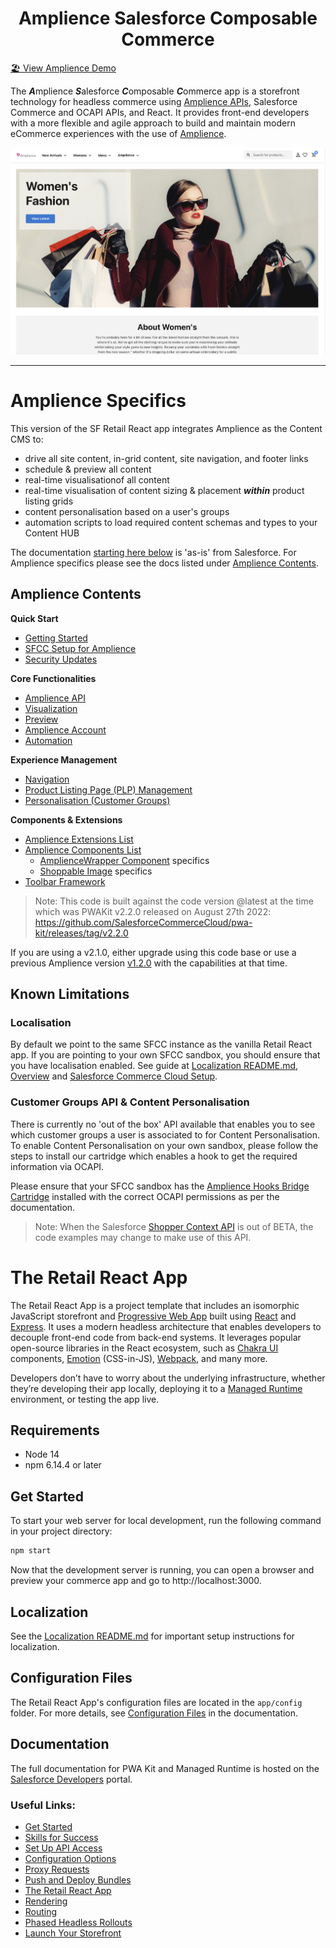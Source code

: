 <div align="center">
<h1>Amplience Salesforce Composable Commerce</h1>
</div>

[🏖️ View Amplience Demo](https://ascc-production.mobify-storefront.com/)

The ***A***mplience ***S***alesforce ***C***omposable ***C***ommerce app is a storefront technology for headless commerce using [Amplience APIs](https://amplience.com/docs/integration/reference.html), Salesforce Commerce and OCAPI APIs, and React. It provides front-end developers with a more flexible and agile approach to build and maintain modern eCommerce experiences with the use of [Amplience](https://amplience.com/).

![Amplience PWA Kit Banner)](./docs/amplience/media/amplience-sfcc-composable.png)

___

# Amplience Specifics

This version of the SF Retail React app integrates Amplience as the Content CMS to:
 - drive all site content, in-grid content, site navigation, and footer links
 - schedule & preview all content
 - real-time visualisationof all content
 - real-time visualisation of content sizing & placement ***within*** product listing grids
 - content personalisation based on a user's groups 
 - automation scripts to load required content schemas and types to your Content HUB 
 
 The documentation [starting here below](#the-retail-react-app) is 'as-is' from Salesforce. For Amplience specifics please see the docs listed under [Amplience Contents](#amplience-contents).
 
## Amplience Contents
**Quick Start**
* [Getting Started](./docs/amplience/getting-started.md)
* [SFCC Setup for Amplience](./docs/amplience/sfcc-setup.md)
* [Security Updates](./docs/amplience/security-updates.md) 

**Core Functionalities**
* [Amplience API](./docs/amplience/amplience-api.md)
* [Visualization](docs/amplience/visualization.md)
* [Preview](docs/amplience/preview.md)
* [Amplience Account](docs/amplience/amplience-account.md)
* [Automation](docs/amplience/automation.md)

**Experience Management**
* [Navigation](./docs/amplience/navigation.md)
* [Product Listing Page (PLP) Management](./docs/amplience/product-listing-page-management.md)
* [Personalisation (Customer Groups)](docs/amplience/personalisation.md)

**Components & Extensions**
* [Amplience Extensions List](./docs/amplience/amplience-extensions-list.md)
* [Amplience Components List](./docs/amplience/amplience-components-list.md)
  * [AmplienceWrapper Component](./docs/amplience/ampliencewrapper-component.md) specifics
  * [Shoppable Image](docs/amplience/shoppable-image-component.md) specifics
* [Toolbar Framework](docs/amplience/toolbar-framework.md)

> Note: This code is built against the code version @latest at the time which was PWAKit v2.2.0 released on August 27th 2022: https://github.com/SalesforceCommerceCloud/pwa-kit/releases/tag/v2.2.0

If you are using a v2.1.0, either upgrade using this code base or use a previous Amplience version [v1.2.0](https://github.com/amplience/amplience-sfcc-composable-commerce/releases/tag/v1.2.0) with the capabilities at that time.

## Known Limitations

### Localisation
By default we point to the same SFCC instance as the vanilla Retail React app. If you are pointing to your own SFCC sandbox, you should ensure that you have localisation enabled. See guide at [Localization README.md](./app/translations/README.md), [Overview](./docs/amplience/getting-started.md) and  [Salesforce Commerce Cloud Setup](./docs/amplience/sfcc-setup.md).

### Customer Groups API & Content Personalisation
There is currently no 'out of the box' API available that enables you to see which customer groups a user is associated to for Content Personalisation. To enable Content Personalisation on your own sandbox, please follow the steps to install our cartridge which enables a hook to get the required information via OCAPI.

Please ensure that your SFCC sandbox has the [Amplience Hooks Bridge Cartridge](https://github.com/amplience/amplience-sfcc-hooksbridge) installed with the correct OCAPI permissions as per the documentation.

> Note: When the Salesforce [Shopper Context API](https://developer.salesforce.com/docs/commerce/commerce-api/references/shopper-context) is out of BETA, the code examples may change to make use of this API.


# The Retail React App

The Retail React App is a project template that includes an isomorphic JavaScript storefront and [Progressive Web App](https://developer.mozilla.org/en-US/docs/Web/Progressive_web_apps) built using [React](https://reactjs.org/) and [Express](https://expressjs.com/). It uses a modern headless architecture that enables developers to decouple front-end code from back-end systems. It leverages popular open-source libraries in the React ecosystem, such as [Chakra UI](https://chakra-ui.com/) components, [Emotion](https://emotion.sh/docs/introduction) (CSS-in-JS), [Webpack](https://webpack.js.org/), and many more.

Developers don’t have to worry about the underlying infrastructure, whether they’re developing their app locally, deploying it to a [Managed Runtime](https://developer.salesforce.com/docs/commerce/pwa-kit-managed-runtime/guide/mrt-overview.html) environment, or testing the app live.

## Requirements

-   Node 14
-   npm 6.14.4 or later

## Get Started

To start your web server for local development, run the following command in your project directory:

```bash
npm start
```

Now that the development server is running, you can open a browser and preview your commerce app and go to http://localhost:3000.

## Localization

See the [Localization README.md](./app/translations/README.md) for important setup instructions for localization.

## Configuration Files

The Retail React App's configuration files are located in the `app/config` folder. For more details, see [Configuration Files](https://developer.salesforce.com/docs/commerce/pwa-kit-managed-runtime/guide/configuration-options.html) in the documentation.

## Documentation

The full documentation for PWA Kit and Managed Runtime is hosted on the [Salesforce Developers](https://developer.salesforce.com/docs/commerce/pwa-kit-managed-runtime/overview) portal.

### Useful Links:

-   [Get Started](https://developer.salesforce.com/docs/commerce/pwa-kit-managed-runtime/guide/getting-started.html)
-   [Skills for Success](https://developer.salesforce.com/docs/commerce/pwa-kit-managed-runtime/guide/skills-for-success.html)
-   [Set Up API Access](https://developer.salesforce.com/docs/commerce/pwa-kit-managed-runtime/guide/setting-up-api-access.html)
-   [Configuration Options](https://developer.salesforce.com/docs/commerce/pwa-kit-managed-runtime/guide/configuration-options.html)
-   [Proxy Requests](https://developer.salesforce.com/docs/commerce/pwa-kit-managed-runtime/guide/proxying-requests.html)
-   [Push and Deploy Bundles](https://developer.salesforce.com/docs/commerce/pwa-kit-managed-runtime/guide/pushing-and-deploying-bundles.html)
-   [The Retail React App](https://developer.salesforce.com/docs/commerce/pwa-kit-managed-runtime/guide/retail-react-app.html)
-   [Rendering](https://developer.salesforce.com/docs/commerce/pwa-kit-managed-runtime/guide/rendering.html)
-   [Routing](https://developer.salesforce.com/docs/commerce/pwa-kit-managed-runtime/guide/routing.html)
-   [Phased Headless Rollouts](https://developer.salesforce.com/docs/commerce/pwa-kit-managed-runtime/guide/phased-headless-rollouts.html)
-   [Launch Your Storefront](https://developer.salesforce.com/docs/commerce/pwa-kit-managed-runtime/guide/launching-your-storefront.html)

